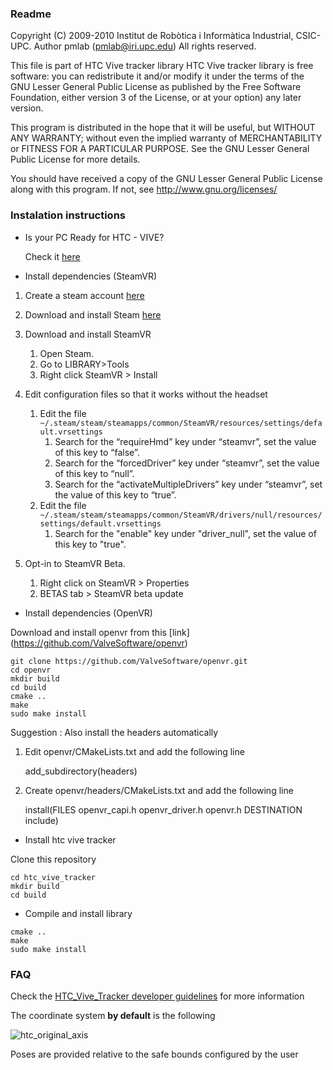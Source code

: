 ### Readme

Copyright (C) 2009-2010 Institut de Robòtica i Informàtica Industrial, CSIC-UPC.
Author pmlab (pmlab@iri.upc.edu)
All rights reserved.

This file is part of HTC Vive tracker library
HTC Vive tracker library is free software: you can redistribute it and/or modify
it under the terms of the GNU Lesser General Public License as published by
the Free Software Foundation, either version 3 of the License, or
at your option) any later version.

This program is distributed in the hope that it will be useful,
but WITHOUT ANY WARRANTY; without even the implied warranty of
MERCHANTABILITY or FITNESS FOR A PARTICULAR PURPOSE.  See the
GNU Lesser General Public License for more details.

You should have received a copy of the GNU Lesser General Public License
along with this program.  If not, see <http://www.gnu.org/licenses/>


### Instalation instructions

* Is your PC Ready for HTC - VIVE? 

    Check it [here](https://www.vive.com/us/ready/)

* Install dependencies (SteamVR)

1. Create a steam account [here](https://store.steampowered.com/join/?)
2. Download and install Steam [here](https://store.steampowered.com/about/)
3. Download and install SteamVR

    1. Open Steam.
    2. Go to LIBRARY>Tools
    3. Right click SteamVR > Install
    
4. Edit configuration files so that it works without the headset

    1. Edit the file ``` ~/.steam/steam/steamapps/common/SteamVR/resources/settings/default.vrsettings ``` 
        1. Search for the “requireHmd” key under “steamvr”, set the value of this key to “false”.
        2. Search for the “forcedDriver” key under “steamvr”, set the value of this key to “null”.
        3. Search for the “activateMultipleDrivers” key under “steamvr”, set the value of this key to “true”.
    2. Edit the file ``` ~/.steam/steam/steamapps/common/SteamVR/drivers/null/resources/settings/default.vrsettings```
        1. Search for the "enable" key under "driver_null", set the value of this key to "true".
        
5. Opt-in to SteamVR Beta.

    1. Right click on SteamVR > Properties
    2. BETAS tab > SteamVR beta update
    
* Install dependencies (OpenVR)

Download and install openvr from this [link] (https://github.com/ValveSoftware/openvr)


```
git clone https://github.com/ValveSoftware/openvr.git
cd openvr
mkdir build
cd build
cmake ..
make
sudo make install
```

Suggestion : Also install the headers automatically

1. Edit openvr/CMakeLists.txt and add the following line

    add_subdirectory(headers)   
2. Create openvr/headers/CMakeLists.txt and add the following line

    install(FILES openvr_capi.h openvr_driver.h openvr.h DESTINATION include)


* Install htc vive tracker


Clone this repository 

```
cd htc_vive_tracker
mkdir build
cd build
```

* Compile and install library


```
cmake ..
make
sudo make install
```

### FAQ

Check the [HTC_Vive_Tracker developer guidelines](https://dl.vive.com/Tracker/Guideline/HTC_Vive_Tracker(2018)_Developer+Guidelines_v1.0.pdf) for more information 

The coordinate system **by default** is the following 


![htc_original_axis](/uploads/e937a55d83778901d9228423524b4c42/htc_original_axis.png)

 Poses are provided relative to the safe bounds configured by the user
